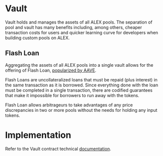 # Vault

Vault holds and manages the assets of all ALEX pools. The separation of pool and vault has many benefits including, among others, cheaper transaction costs for users and quicker learning curve for developers when building custom pools on ALEX.

## Flash Loan

Aggregating the assets of all ALEX pools into a single vault allows for the offering of Flash Loan, [popularized by AAVE](https://aave.com/flash-loans/).

Flash Loans are uncollateralized loans that must be repaid (plus interest) in the same transaction as it is borrowed. Since everything done with the loan must be completed in a single transaction, there are codified guarantees that make it impossible for borrowers to run away with the tokens.

Flash Loan allows arbitrageurs to take advantages of any price discrepancies in two or more pools without the needs for holding any input tokens.

# Implementation
Refer to the Vault contract technical [documentation](../developers/protocol-contracts/README.md#vault-amm-vault-v2-01clar).
